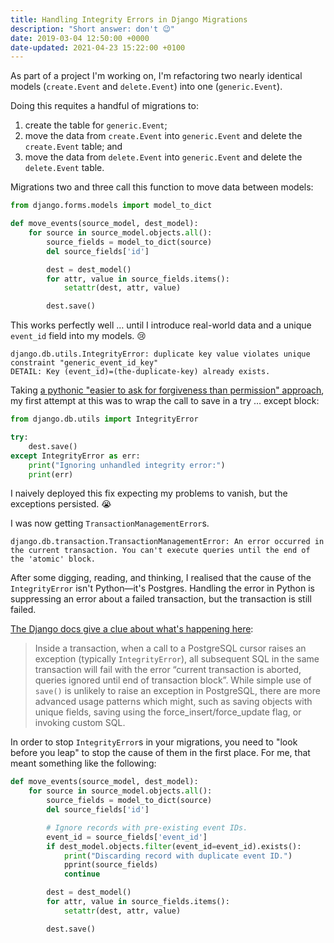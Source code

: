 ```yaml
---
title: Handling Integrity Errors in Django Migrations
description: "Short answer: don't 😉"
date: 2019-03-04 12:50:00 +0000
date-updated: 2021-04-23 15:22:00 +0100
---
```


As part of a project I'm working on, I'm refactoring two nearly identical models (`create.Event` and `delete.Event`) into one (`generic.Event`).

Doing this requites a handful of migrations to:

 1. create the table for `generic.Event`;
 2. move the data from `create.Event` into `generic.Event` and delete the `create.Event` table; and
 3. move the data from `delete.Event` into `generic.Event` and delete the `delete.Event` table.

Migrations two and three call this function to move data between models:

```python
from django.forms.models import model_to_dict

def move_events(source_model, dest_model):
    for source in source_model.objects.all():
        source_fields = model_to_dict(source)
        del source_fields['id']

        dest = dest_model()
        for attr, value in source_fields.items():
            setattr(dest, attr, value)

        dest.save()
```

This works perfectly well … until I introduce real-world data and a unique `event_id` field into my models. 😢

```
django.db.utils.IntegrityError: duplicate key value violates unique constraint "generic_event_id_key"
DETAIL: Key (event_id)=(the-duplicate-key) already exists.
```

Taking [a pythonic "easier to ask for forgiveness than permission" approach](https://docs.python.org/3/glossary.html#term-eafp), my first attempt at this was to wrap the call to save in a try … except block:

```python
from django.db.utils import IntegrityError

try:
    dest.save()
except IntegrityError as err:
    print("Ignoring unhandled integrity error:")
    print(err)
```

I naively deployed this fix expecting my problems to vanish, but the exceptions persisted. 😭

I was now getting `TransactionManagementError`s.

```
django.db.transaction.TransactionManagementError: An error occurred in the current transaction. You can't execute queries until the end of the 'atomic' block.
```

After some digging, reading, and thinking, I realised that the cause of the `IntegrityError` isn't Python—it's Postgres. Handling the error in Python is suppressing an error about a failed transaction, but the transaction is still failed.

[The Django docs give a clue about what's happening here](https://docs.djangoproject.com/en/stable/topics/db/transactions/#handling-exceptions-within-postgresql-transactions):

> Inside a transaction, when a call to a PostgreSQL cursor raises an exception (typically `IntegrityError`), all subsequent SQL in the same transaction will fail with the error “current transaction is aborted, queries ignored until end of transaction block”. While simple use of `save()` is unlikely to raise an exception in PostgreSQL, there are more advanced usage patterns which might, such as saving objects with unique fields, saving using the force_insert/force_update flag, or invoking custom SQL.

In order to stop `IntegrityError`s in your migrations, you need to "look before you leap" to stop the cause of them in the first place. For me, that meant something like the following:

```python
def move_events(source_model, dest_model):
    for source in source_model.objects.all():
        source_fields = model_to_dict(source)
        del source_fields['id']

        # Ignore records with pre-existing event IDs.
        event_id = source_fields['event_id']
        if dest_model.objects.filter(event_id=event_id).exists():
            print("Discarding record with duplicate event ID.")
            pprint(source_fields)
            continue

        dest = dest_model()
        for attr, value in source_fields.items():
            setattr(dest, attr, value)

        dest.save()
```
